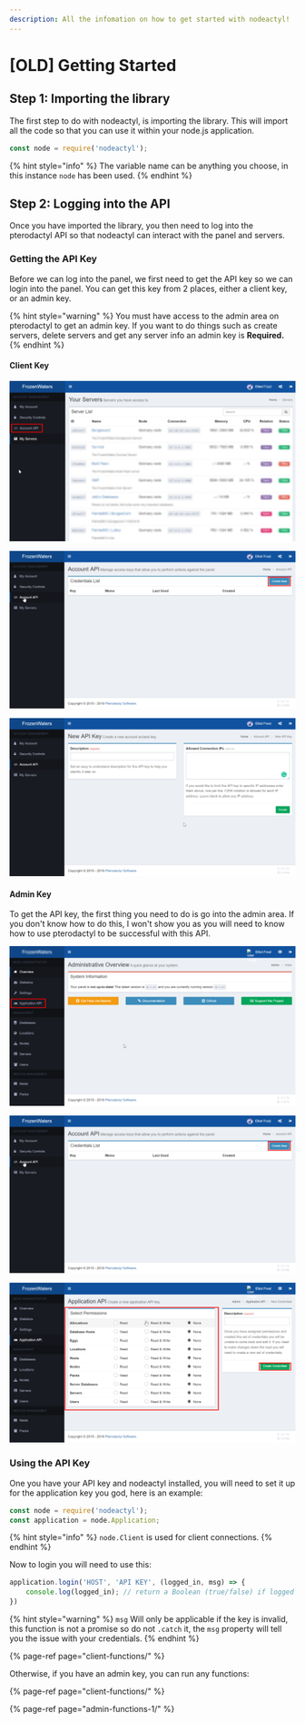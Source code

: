 ```yaml
---
description: All the infomation on how to get started with nodeactyl!
---
```


# \[OLD\] Getting Started

## Step 1: Importing the library

The first step to do with nodeactyl, is importing the library. This will import all the code so that you can use it within your node.js application.

```javascript
const node = require('nodeactyl');
```

{% hint style="info" %}
The variable name can be anything you choose, in this instance `node` has been used.
{% endhint %}

## Step 2: Logging into the API

Once you have imported the library, you then need to log into the pterodactyl API so that nodeactyl can interact with the panel and servers.

### Getting the API Key

Before we can log into the panel, we first need to get the API key so we can login into the panel. You can get this key from 2 places, either a client key, or an admin key.

{% hint style="warning" %}
You must have access to the admin area on pterodactyl to get an admin key. If you want to do things such as create servers, delete servers and get any server info an admin key is **Required.**
{% endhint %}

#### Client Key

![To get a client key, the first thing you must do it go to your panel and press Account API.](.gitbook/assets/step-1.png)

![You then need to press the Create New button to begin the creation of an API key.](.gitbook/assets/step-2.png)

![I would recommend putting the description as nodeactyl so that you can identify it, you can then press create.](.gitbook/assets/step-3.png)

#### Admin Key

To get the API key, the first thing you need to do is go into the admin area. If you don't know how to do this, I won't show you as you will need to know how to use pterodactyl to be successful with this API.

![You first need to select Application API](.gitbook/assets/step-4.png)

![You then need to press the Create New button to begin the creation of an API key.](.gitbook/assets/step-2.png)

![You must then select the permissions you would like it to have, once done, press create.](.gitbook/assets/step-5.png)

### Using the API Key

One you have your API key and nodeactyl installed, you will need to set it up for the application key you god, here is an example:

```javascript
const node = require('nodeactyl');
const application = node.Application;
```

{% hint style="info" %}
`node.Client` is used for client connections. 
{% endhint %}

Now to login you will need to use this:

```javascript
application.login('HOST', 'API KEY', (logged_in, msg) => {
    console.log(logged_in); // return a Boolean (true/false) if logged in.
})
```

{% hint style="warning" %}
`msg` Will only be applicable if the key is invalid, this function is not a promise so do not `.catch` it, the `msg` property will tell you the issue with your credentials.
{% endhint %}

{% page-ref page="client-functions/" %}

Otherwise, if you have an admin key, you can run any functions:

{% page-ref page="client-functions/" %}

{% page-ref page="admin-functions-1/" %}



